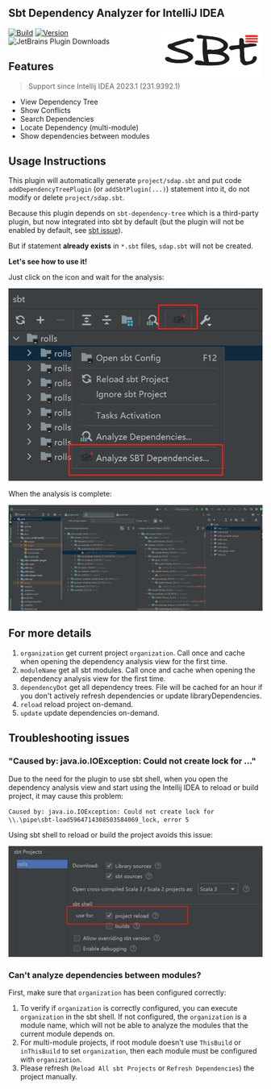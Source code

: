 Sbt Dependency Analyzer for IntelliJ IDEA
---------

<img src="./logo.png" width = "200" height = "100" alt="logo" align="right" />

[![Build](https://github.com/bitlap/intellij-sbt-dependency-analyzer/actions/workflows/ScalaCI.yml/badge.svg)](https://github.com/bitlap/intellij-sbt-dependency-analyzer/actions/workflows/ScalaCI.yml)
[![Version](https://img.shields.io/jetbrains/plugin/v/22427-sbt-dependency-analyzer?label=Version)](https://plugins.jetbrains.com/plugin/22427-sbt-dependency-analyzer)
![JetBrains Plugin Downloads](https://img.shields.io/jetbrains/plugin/d/22427?label=JetBrains%20Plugin%20Downloads)


## Features

> Support since Intellij IDEA 2023.1 (231.9392.1)

- View Dependency Tree
- Show Conflicts
- Search Dependencies
- Locate Dependency (multi-module)
- Show dependencies between modules

## Usage Instructions

This plugin will automatically generate `project/sdap.sbt` and put code `addDependencyTreePlugin` (or `addSbtPlugin(...)`) statement into it, do not modify or delete `project/sdap.sbt`. 

Because this plugin depends on `sbt-dependency-tree` which is a third-party plugin, but now integrated into sbt by default (but the plugin will not be enabled by default, see [sbt issue](https://github.com/sbt/sbt/pull/5880)).

But if statement **already exists** in `*.sbt` files, `sdap.sbt` will not be created.

**Let's see how to use it!**

Just click on the icon and wait for the analysis:

![](./docs/gotoAnalyze1.jpg)

When the analysis is complete:

![](./docs/dependencyTreeConflicts.jpg)

## For more details

1. `organization` get current project `organization`. Call once and cache when opening the dependency analysis view for the first time.
2. `moduleName` get all sbt modules. Call once and cache when opening the dependency analysis view for the first time.
3. `dependencyDot` get all dependency trees. File will be cached for an hour if you don't actively refresh dependencies or update libraryDependencies.
4. `reload` reload project on-demand.
5. `update` update dependencies on-demand.

## Troubleshooting issues

### "Caused by: java.io.IOException: Could not create lock for ..."

Due to the need for the plugin to use sbt shell, when you open the dependency analysis view and start using the Intellij IDEA to reload or build project, it may cause this problem:
```
Caused by: java.io.IOException: Could not create lock for \\.\pipe\sbt-load5964714308503584069_lock, error 5
```
Using sbt shell to reload or build the project avoids this issue:

![](docs/sbtShellUseForReload.jpg)


### Can't analyze dependencies between modules?

First, make sure that `organization` has been configured correctly: 
1. To verify if `organization` is correctly configured, you can execute `organization` in the sbt shell. If not configured, the `organization` is a module name, which will not be able to analyze the modules that the current module depends on.
2. For multi-module projects, if root module doesn't use `ThisBuild` or `inThisBuild` to set `organization`, then each module must be configured with `organization`.
3. Please refresh (`Reload All sbt Projects` or `Refresh Dependencies`) the project manually.